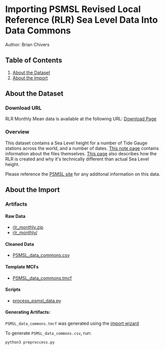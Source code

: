 # Importing PSMSL Revised Local Reference (RLR) Sea Level Data Into Data Commons

Author: Brian Chivers

## Table of Contents

1. [About the Dataset](#about-the-dataset)
1. [About the Import](#about-the-import)

## About the Dataset


### Download URL
RLR Monthly Mean data is available at the following URL: 
[Download Page](https://psmsl.org/data/obtaining/complete.php)

### Overview

This dataset contains a Sea Level height for a number of Tide Gauge stations across the world, and a number of dates.  [This note page](https://psmsl.org/data/obtaining/notes.php) contains information about the files themselves.  [This page](https://psmsl.org/data/obtaining/rlr.php) also describes how the RLR is created and why it's technically different than actual Sea Level height.  

Please reference the [PSMSL site](https://psmsl.org/) for any additonal information on this data.



## About the Import

### Artifacts

#### Raw Data
- [rlr_monthly.zip](rlr_monthly.zip)
- [rlr_monthly/](rlr_monthly/)

#### Cleaned Data
- [PSMSL_data_commons.csv](output/PSMSL_data_commons.csv)

#### Template MCFs
- [PSMSL_data_commons.tmcf](output/PSMSL_data_commons.tmcf)

#### Scripts
- [process_psmsl_data.py](process_psmsl_data.py)


#### Generating Artifacts:

`PSMSL_data_commons.tmcf` was generated using the [import wizard](https://datacommons.org/import/)

To generate `PSMSL_data_commons.csv`, run:

```bash
python3 preproccess.py
```
